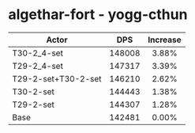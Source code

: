 # algethar-fort - yogg-cthun
| Actor | DPS | Increase |
|---|:---:|:---:|
|T30-2_4-set|148008|3.88%|
|T29-2_4-set|147317|3.39%|
|T29-2-set+T30-2-set|146210|2.62%|
|T30-2-set|144443|1.38%|
|T29-2-set|144307|1.28%|
|Base|142481|0.00%|
